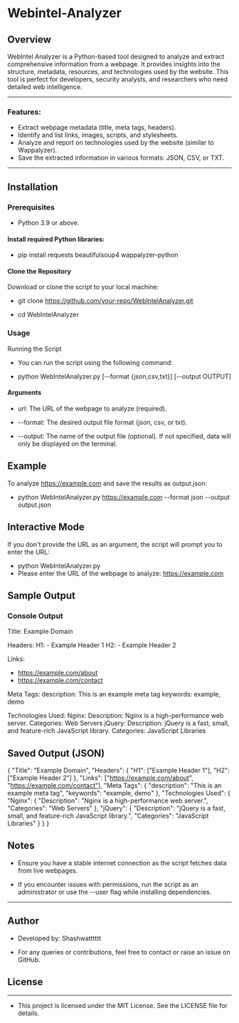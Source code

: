 # Webintel-Analyzer
## Overview

WebIntel Analyzer is a Python-based tool designed to analyze and extract comprehensive information from a webpage. It provides insights into the structure, metadata, resources, and technologies used by the website. This tool is perfect for developers, security analysts, and researchers who need detailed web intelligence.

---

### Features:
- Extract webpage metadata (title, meta tags, headers).
- Identify and list links, images, scripts, and stylesheets.
- Analyze and report on technologies used by the website (similar to Wappalyzer).
- Save the extracted information in various formats: JSON, CSV, or TXT.

---

## Installation

### Prerequisites

- Python 3.9 or above.

#### Install required Python libraries:

  - pip install requests beautifulsoup4 wappalyzer-python

#### Clone the Repository

Download or clone the script to your local machine:

- git clone https://github.com/your-repo/WebIntelAnalyzer.git

- cd WebIntelAnalyzer

### Usage

Running the Script

- You can run the script using the following command:

- python WebIntelAnalyzer.py <url> [--format {json,csv,txt}] [--output OUTPUT]

#### Arguments

- url: The URL of the webpage to analyze (required).

- --format: The desired output file format (json, csv, or txt).

- --output: The name of the output file (optional). If not specified, data will only be displayed on the terminal.

## Example

To analyze https://example.com and save the results as output.json:

- python WebIntelAnalyzer.py https://example.com --format json --output output.json

## Interactive Mode

If you don't provide the URL as an argument, the script will prompt you to enter the URL:

- python WebIntelAnalyzer.py
- Please enter the URL of the webpage to analyze: https://example.com

## Sample Output

### Console Output



Title: Example Domain

Headers:
  H1:
    - Example Header 1
  H2:
    - Example Header 2

Links:
  - https://example.com/about
  - https://example.com/contact

Meta Tags:
  description: This is an example meta tag
  keywords: example, demo

Technologies Used:
  Nginx:
    Description: Nginx is a high-performance web server.
    Categories: Web Servers
  jQuery:
    Description: jQuery is a fast, small, and feature-rich JavaScript library.
    Categories: JavaScript Libraries

## Saved Output (JSON)

{
    "Title": "Example Domain",
    "Headers": {
        "H1": ["Example Header 1"],
        "H2": ["Example Header 2"]
    },
    "Links": ["https://example.com/about", "https://example.com/contact"],
    "Meta Tags": {
        "description": "This is an example meta tag",
        "keywords": "example, demo"
    },
    "Technologies Used": {
        "Nginx": {
            "Description": "Nginx is a high-performance web server.",
            "Categories": "Web Servers"
        },
        "jQuery": {
            "Description": "jQuery is a fast, small, and feature-rich JavaScript library.",
            "Categories": "JavaScript Libraries"
        }
    }
}

## Notes

- Ensure you have a stable internet connection as the script fetches data from live webpages.

- If you encounter issues with permissions, run the script as an administrator or use the --user flag while installing dependencies.
---
## Author

- Developed by: Shashwatttttt

- For any queries or contributions, feel free to contact or raise an issue on GitHub.

## License
---
- This project is licensed under the MIT License. See the LICENSE file for details.

